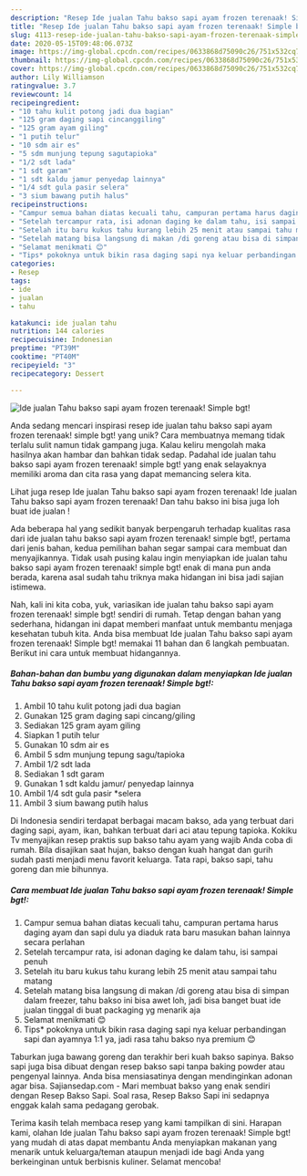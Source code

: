 ```yaml
---
description: "Resep Ide jualan Tahu bakso sapi ayam frozen terenaak! Simple bgt! yang Menggugah Selera"
title: "Resep Ide jualan Tahu bakso sapi ayam frozen terenaak! Simple bgt! yang Menggugah Selera"
slug: 4113-resep-ide-jualan-tahu-bakso-sapi-ayam-frozen-terenaak-simple-bgt-yang-menggugah-selera
date: 2020-05-15T09:48:06.073Z
image: https://img-global.cpcdn.com/recipes/0633868d75090c26/751x532cq70/ide-jualan-tahu-bakso-sapi-ayam-frozen-terenaak-simple-bgt-foto-resep-utama.jpg
thumbnail: https://img-global.cpcdn.com/recipes/0633868d75090c26/751x532cq70/ide-jualan-tahu-bakso-sapi-ayam-frozen-terenaak-simple-bgt-foto-resep-utama.jpg
cover: https://img-global.cpcdn.com/recipes/0633868d75090c26/751x532cq70/ide-jualan-tahu-bakso-sapi-ayam-frozen-terenaak-simple-bgt-foto-resep-utama.jpg
author: Lily Williamson
ratingvalue: 3.7
reviewcount: 14
recipeingredient:
- "10 tahu kulit potong jadi dua bagian"
- "125 gram daging sapi cincanggiling"
- "125 gram ayam giling"
- "1 putih telur"
- "10 sdm air es"
- "5 sdm munjung tepung sagutapioka"
- "1/2 sdt lada"
- "1 sdt garam"
- "1 sdt kaldu jamur penyedap lainnya"
- "1/4 sdt gula pasir selera"
- "3 sium bawang putih halus"
recipeinstructions:
- "Campur semua bahan diatas kecuali tahu, campuran pertama harus daging ayam dan sapi dulu ya diaduk rata baru masukan bahan lainnya secara perlahan"
- "Setelah tercampur rata, isi adonan daging ke dalam tahu, isi sampai penuh"
- "Setelah itu baru kukus tahu kurang lebih 25 menit atau sampai tahu matang"
- "Setelah matang bisa langsung di makan /di goreng atau bisa di simpan dalam freezer, tahu bakso ini bisa awet loh, jadi bisa banget buat ide jualan tinggal di buat packaging yg menarik aja"
- "Selamat menikmati 😊"
- "Tips* pokoknya untuk bikin rasa daging sapi nya keluar perbandingan sapi dan ayamnya 1:1 ya, jadi rasa tahu bakso nya premium 😊"
categories:
- Resep
tags:
- ide
- jualan
- tahu

katakunci: ide jualan tahu 
nutrition: 144 calories
recipecuisine: Indonesian
preptime: "PT39M"
cooktime: "PT40M"
recipeyield: "3"
recipecategory: Dessert

---
```



![Ide jualan Tahu bakso sapi ayam frozen terenaak! Simple bgt!](https://img-global.cpcdn.com/recipes/0633868d75090c26/751x532cq70/ide-jualan-tahu-bakso-sapi-ayam-frozen-terenaak-simple-bgt-foto-resep-utama.jpg)

Anda sedang mencari inspirasi resep ide jualan tahu bakso sapi ayam frozen terenaak! simple bgt! yang unik? Cara membuatnya memang tidak terlalu sulit namun tidak gampang juga. Kalau keliru mengolah maka hasilnya akan hambar dan bahkan tidak sedap. Padahal ide jualan tahu bakso sapi ayam frozen terenaak! simple bgt! yang enak selayaknya memiliki aroma dan cita rasa yang dapat memancing selera kita.

Lihat juga resep Ide jualan Tahu bakso sapi ayam frozen terenaak! Ide jualan Tahu bakso sapi ayam frozen terenaak! Dan tahu bakso ini bisa juga loh buat ide jualan !

Ada beberapa hal yang sedikit banyak berpengaruh terhadap kualitas rasa dari ide jualan tahu bakso sapi ayam frozen terenaak! simple bgt!, pertama dari jenis bahan, kedua pemilihan bahan segar sampai cara membuat dan menyajikannya. Tidak usah pusing kalau ingin menyiapkan ide jualan tahu bakso sapi ayam frozen terenaak! simple bgt! enak di mana pun anda berada, karena asal sudah tahu triknya maka hidangan ini bisa jadi sajian istimewa.


Nah, kali ini kita coba, yuk, variasikan ide jualan tahu bakso sapi ayam frozen terenaak! simple bgt! sendiri di rumah. Tetap dengan bahan yang sederhana, hidangan ini dapat memberi manfaat untuk membantu menjaga kesehatan tubuh kita. Anda bisa membuat Ide jualan Tahu bakso sapi ayam frozen terenaak! Simple bgt! memakai 11 bahan dan 6 langkah pembuatan. Berikut ini cara untuk membuat hidangannya.

<!--inarticleads1-->

##### Bahan-bahan dan bumbu yang digunakan dalam menyiapkan Ide jualan Tahu bakso sapi ayam frozen terenaak! Simple bgt!:

1. Ambil 10 tahu kulit potong jadi dua bagian
1. Gunakan 125 gram daging sapi cincang/giling
1. Sediakan 125 gram ayam giling
1. Siapkan 1 putih telur
1. Gunakan 10 sdm air es
1. Ambil 5 sdm munjung tepung sagu/tapioka
1. Ambil 1/2 sdt lada
1. Sediakan 1 sdt garam
1. Gunakan 1 sdt kaldu jamur/ penyedap lainnya
1. Ambil 1/4 sdt gula pasir *selera
1. Ambil 3 sium bawang putih halus


Di Indonesia sendiri terdapat berbagai macam bakso, ada yang terbuat dari daging sapi, ayam, ikan, bahkan terbuat dari aci atau tepung tapioka. Kokiku Tv menyajikan resep praktis sup bakso tahu ayam yang wajib Anda coba di rumah. Bila disajikan saat hujan, bakso dengan kuah hangat dan gurih sudah pasti menjadi menu favorit keluarga. Tata rapi, bakso sapi, tahu goreng dan mie bihunnya. 

<!--inarticleads2-->

##### Cara membuat Ide jualan Tahu bakso sapi ayam frozen terenaak! Simple bgt!:

1. Campur semua bahan diatas kecuali tahu, campuran pertama harus daging ayam dan sapi dulu ya diaduk rata baru masukan bahan lainnya secara perlahan
1. Setelah tercampur rata, isi adonan daging ke dalam tahu, isi sampai penuh
1. Setelah itu baru kukus tahu kurang lebih 25 menit atau sampai tahu matang
1. Setelah matang bisa langsung di makan /di goreng atau bisa di simpan dalam freezer, tahu bakso ini bisa awet loh, jadi bisa banget buat ide jualan tinggal di buat packaging yg menarik aja
1. Selamat menikmati 😊
1. Tips* pokoknya untuk bikin rasa daging sapi nya keluar perbandingan sapi dan ayamnya 1:1 ya, jadi rasa tahu bakso nya premium 😊


Taburkan juga bawang goreng dan terakhir beri kuah bakso sapinya. Bakso sapi juga bisa dibuat dengan resep bakso sapi tanpa baking powder atau pengenyal lainnya. Anda bisa mensiasatinya dengan mendinginkan adonan agar bisa. Sajiansedap.com - Mari membuat bakso yang enak sendiri dengan Resep Bakso Sapi. Soal rasa, Resep Bakso Sapi ini sedapnya enggak kalah sama pedagang gerobak. 

Terima kasih telah membaca resep yang kami tampilkan di sini. Harapan kami, olahan Ide jualan Tahu bakso sapi ayam frozen terenaak! Simple bgt! yang mudah di atas dapat membantu Anda menyiapkan makanan yang menarik untuk keluarga/teman ataupun menjadi ide bagi Anda yang berkeinginan untuk berbisnis kuliner. Selamat mencoba!
